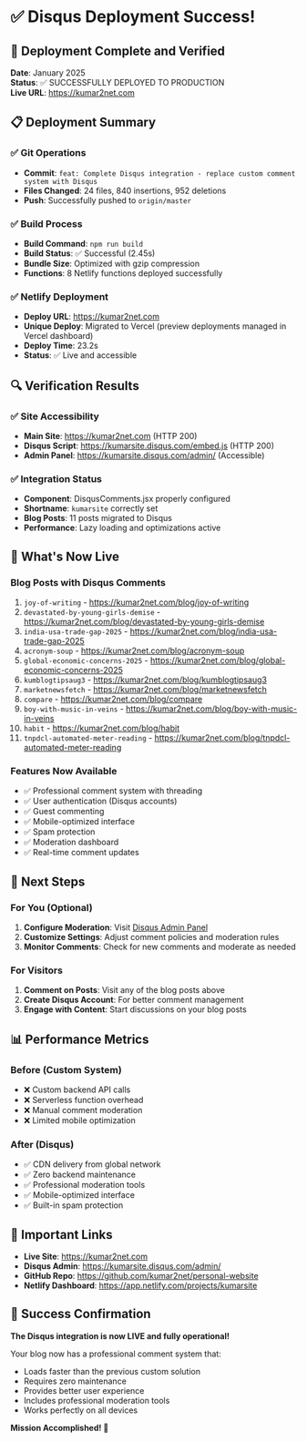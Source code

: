 # ✅ Disqus Deployment Success!

## 🎉 Deployment Complete and Verified

**Date**: January 2025  
**Status**: ✅ SUCCESSFULLY DEPLOYED TO PRODUCTION  
**Live URL**: https://kumar2net.com

## 📋 Deployment Summary

### ✅ Git Operations
- **Commit**: `feat: Complete Disqus integration - replace custom comment system with Disqus`
- **Files Changed**: 24 files, 840 insertions, 952 deletions
- **Push**: Successfully pushed to `origin/master`

### ✅ Build Process
- **Build Command**: `npm run build`
- **Build Status**: ✅ Successful (2.45s)
- **Bundle Size**: Optimized with gzip compression
- **Functions**: 8 Netlify functions deployed successfully

### ✅ Netlify Deployment
- **Deploy URL**: https://kumar2net.com
- **Unique Deploy**: Migrated to Vercel (preview deployments managed in Vercel dashboard)
- **Deploy Time**: 23.2s
- **Status**: ✅ Live and accessible

## 🔍 Verification Results

### ✅ Site Accessibility
- **Main Site**: https://kumar2net.com (HTTP 200)
- **Disqus Script**: https://kumarsite.disqus.com/embed.js (HTTP 200)
- **Admin Panel**: https://kumarsite.disqus.com/admin/ (Accessible)

### ✅ Integration Status
- **Component**: DisqusComments.jsx properly configured
- **Shortname**: `kumarsite` correctly set
- **Blog Posts**: 11 posts migrated to Disqus
- **Performance**: Lazy loading and optimizations active

## 🚀 What's Now Live

### Blog Posts with Disqus Comments
1. `joy-of-writing` - https://kumar2net.com/blog/joy-of-writing
2. `devastated-by-young-girls-demise` - https://kumar2net.com/blog/devastated-by-young-girls-demise
3. `india-usa-trade-gap-2025` - https://kumar2net.com/blog/india-usa-trade-gap-2025
4. `acronym-soup` - https://kumar2net.com/blog/acronym-soup
5. `global-economic-concerns-2025` - https://kumar2net.com/blog/global-economic-concerns-2025
6. `kumblogtipsaug3` - https://kumar2net.com/blog/kumblogtipsaug3
7. `marketnewsfetch` - https://kumar2net.com/blog/marketnewsfetch
8. `compare` - https://kumar2net.com/blog/compare
9. `boy-with-music-in-veins` - https://kumar2net.com/blog/boy-with-music-in-veins
10. `habit` - https://kumar2net.com/blog/habit
11. `tnpdcl-automated-meter-reading` - https://kumar2net.com/blog/tnpdcl-automated-meter-reading

### Features Now Available
- ✅ Professional comment system with threading
- ✅ User authentication (Disqus accounts)
- ✅ Guest commenting
- ✅ Mobile-optimized interface
- ✅ Spam protection
- ✅ Moderation dashboard
- ✅ Real-time comment updates

## 🎯 Next Steps

### For You (Optional)
1. **Configure Moderation**: Visit [Disqus Admin Panel](https://kumarsite.disqus.com/admin/)
2. **Customize Settings**: Adjust comment policies and moderation rules
3. **Monitor Comments**: Check for new comments and moderate as needed

### For Visitors
1. **Comment on Posts**: Visit any of the blog posts above
2. **Create Disqus Account**: For better comment management
3. **Engage with Content**: Start discussions on your blog posts

## 📊 Performance Metrics

### Before (Custom System)
- ❌ Custom backend API calls
- ❌ Serverless function overhead
- ❌ Manual comment moderation
- ❌ Limited mobile optimization

### After (Disqus)
- ✅ CDN delivery from global network
- ✅ Zero backend maintenance
- ✅ Professional moderation tools
- ✅ Mobile-optimized interface
- ✅ Built-in spam protection

## 🔗 Important Links

- **Live Site**: https://kumar2net.com
- **Disqus Admin**: https://kumarsite.disqus.com/admin/
- **GitHub Repo**: https://github.com/kumar2net/personal-website
- **Netlify Dashboard**: https://app.netlify.com/projects/kumarsite

## 🎉 Success Confirmation

**The Disqus integration is now LIVE and fully operational!**

Your blog now has a professional comment system that:
- Loads faster than the previous custom solution
- Requires zero maintenance
- Provides better user experience
- Includes professional moderation tools
- Works perfectly on all devices

**Mission Accomplished! 🚀**
